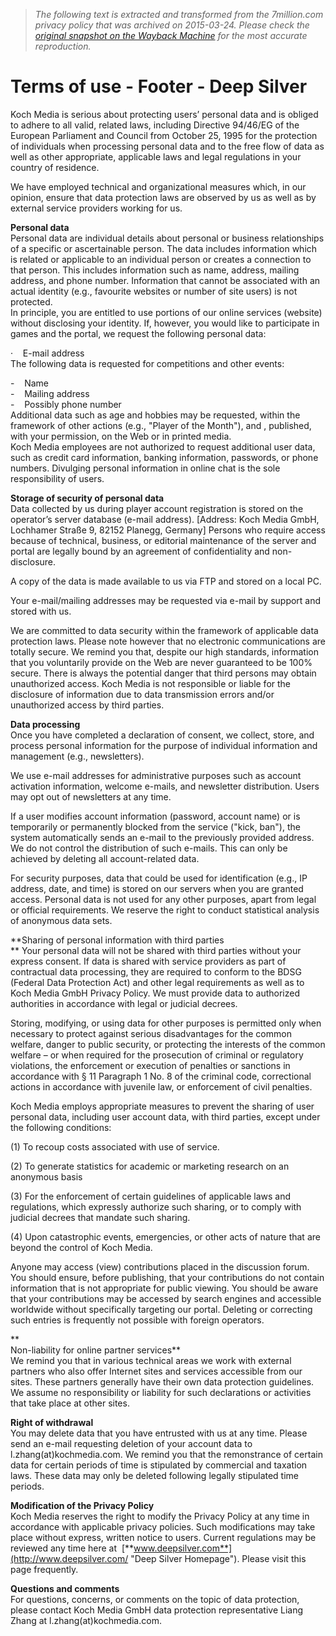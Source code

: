 > *The following text is extracted and transformed from the 7million.com privacy policy that was archived on 2015-03-24. Please check the [original snapshot on the Wayback Machine](https://web.archive.org/web/20150324183612id_/http%3A//www.deepsilver.com/terms-of-use-privacy-statement) for the most accurate reproduction.*

# Terms of use - Footer - Deep Silver

Koch Media is serious about protecting users’ personal data and is obliged to adhere to all valid, related laws, including Directive 94/46/EG of the European Parliament and Council from October 25, 1995 for the protection of individuals when processing personal data and to the free flow of data as well as other appropriate, applicable laws and legal regulations in your country of residence.

We have employed technical and organizational measures which, in our opinion, ensure that data protection laws are observed by us as well as by external service providers working for us. 

**Personal data**  
Personal data are individual details about personal or business relationships of a specific or ascertainable person. The data includes information which is related or applicable to an individual person or creates a connection to that person. This includes information such as name, address, mailing address, and phone number. Information that cannot be associated with an actual identity (e.g., favourite websites or number of site users) is not protected.  
In principle, you are entitled to use portions of our online services (website) without disclosing your identity. If, however, you would like to participate in games and the portal, we request the following personal data:

·    E-mail address   
The following data is requested for competitions and other events: 

-    Name   
-    Mailing address  
-    Possibly phone number  
Additional data such as age and hobbies may be requested, within the framework of other actions (e.g., "Player of the Month"), and , published, with your permission, on the Web or in printed media.  
Koch Media employees are not authorized to request additional user data, such as credit card information, banking information, passwords, or phone numbers. Divulging personal information in online chat is the sole responsibility of users. 

**Storage of security of personal data**  
Data collected by us during player account registration is stored on the operator’s server database (e-mail address). [Address: Koch Media GmbH, Lochhamer Straße 9, 82152 Planegg, Germany] Persons who require access because of technical, business, or editorial maintenance of the server and portal are legally bound by an agreement of confidentiality and non-disclosure. 

A copy of the data is made available to us via FTP and stored on a local PC.

Your e-mail/mailing addresses may be requested via e-mail by support and stored with us.

We are committed to data security within the framework of applicable data protection laws. Please note however that no electronic communications are totally secure. We remind you that, despite our high standards, information that you voluntarily provide on the Web are never guaranteed to be 100% secure. There is always the potential danger that third persons may obtain unauthorized access. Koch Media is not responsible or liable for the disclosure of information due to data transmission errors and/or unauthorized access by third parties. 

**Data processing**  
Once you have completed a declaration of consent, we collect, store, and process personal information for the purpose of individual information and management (e.g., newsletters). 

We use e-mail addresses for administrative purposes such as account activation information, welcome e-mails, and newsletter distribution. Users may opt out of newsletters at any time. 

If a user modifies account information (password, account name) or is temporarily or permanently blocked from the service ("kick, ban"), the system automatically sends an e-mail to the previously provided address. We do not control the distribution of such e-mails. This can only be achieved by deleting all account-related data. 

For security purposes, data that could be used for identification (e.g., IP address, date, and time) is stored on our servers when you are granted access. Personal data is not used for any other purposes, apart from legal or official requirements. We reserve the right to conduct statistical analysis of anonymous data sets. 

**Sharing of personal information with third parties  
** Your personal data will not be shared with third parties without your express consent. If data is shared with service providers as part of contractual data processing, they are required to conform to the BDSG (Federal Data Protection Act) and other legal requirements as well as to Koch Media GmbH Privacy Policy. We must provide data to authorized authorities in accordance with legal or judicial decrees. 

Storing, modifying, or using data for other purposes is permitted only when necessary to protect against serious disadvantages for the common welfare, danger to public security, or protecting the interests of the common welfare – or when required for the prosecution of criminal or regulatory violations, the enforcement or execution of penalties or sanctions in accordance with § 11 Paragraph 1 No. 8 of the criminal code, correctional actions in accordance with juvenile law, or enforcement of civil penalties. 

Koch Media employs appropriate measures to prevent the sharing of user personal data, including user account data, with third parties, except under the following conditions:

(1) To recoup costs associated with use of service.

(2) To generate statistics for academic or marketing research on an anonymous basis

(3) For the enforcement of certain guidelines of applicable laws and regulations, which expressly authorize such sharing, or to comply with judicial decrees that mandate such sharing.

(4) Upon catastrophic events, emergencies, or other acts of nature that are beyond the control of Koch Media.

Anyone may access (view) contributions placed in the discussion forum. You should ensure, before publishing, that your contributions do not contain information that is not appropriate for public viewing. You should be aware that your contributions may be accessed by search engines and accessible worldwide without specifically targeting our portal. Deleting or correcting such entries is frequently not possible with foreign operators. 

**  
Non-liability for online partner services**  
We remind you that in various technical areas we work with external partners who also offer Internet sites and services accessible from our sites. These partners generally have their own data protection guidelines. We assume no responsibility or liability for such declarations or activities that take place at other sites.

 **Right of withdrawal**  
You may delete data that you have entrusted with us at any time. Please send an e-mail requesting deletion of your account data to l.zhang(at)kochmedia.com. We remind you that the remonstrance of certain data for certain periods of time is stipulated by commercial and taxation laws. These data may only be deleted following legally stipulated time periods. 

**Modification of the Privacy Policy**  
Koch Media reserves the right to modify the Privacy Policy at any time in accordance with applicable privacy policies. Such modifications may take place without express, written notice to users. Current regulations may be reviewed any time here at  [**www.deepsilver.com**](http://www.deepsilver.com/ "Deep Silver Homepage"). Please visit this page frequently. 

**Questions and comments**  
For questions, concerns, or comments on the topic of data protection, please contact Koch Media GmbH data protection representative Liang Zhang at l.zhang(at)kochmedia.com.
